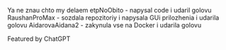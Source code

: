 Ya ne znau chto my delaem
etpNoObito - napysal code i udaril golovu
RaushanProMax - sozdala repozitoriy i napysala GUi prilozhenia i udarila golovu
AidarovaAidana2 - zakynula vse na Docker i udarila golovu

Featured by ChatGPT
